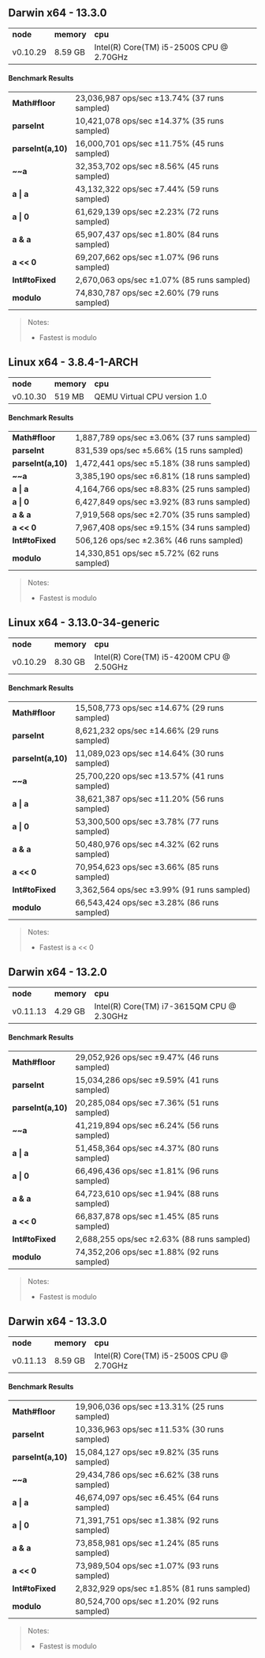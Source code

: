 Darwin x64 - 13.3.0
-----

<table><tr><td><b>node</b></td><td><b>memory</b></td><td><b>cpu</b></td></tr><tr><td>v0.10.29</td><td>8.59 GB</td><td>Intel(R) Core(TM) i5-2500S CPU @ 2.70GHz</td></tr></table>

#### Benchmark Results ####

<table><tr><td><b>Math#floor</b></td><td>23,036,987 ops/sec ±13.74% (37 runs sampled)</td></tr><tr><td><b>parseInt</b></td><td>10,421,078 ops/sec ±14.37% (35 runs sampled)</td></tr><tr><td><b>parseInt(a,10)</b></td><td>16,000,701 ops/sec ±11.75% (45 runs sampled)</td></tr><tr><td><b>~~a</b></td><td>32,353,702 ops/sec ±8.56% (45 runs sampled)</td></tr><tr><td><b>a | a</b></td><td>43,132,322 ops/sec ±7.44% (59 runs sampled)</td></tr><tr><td><b>a | 0</b></td><td>61,629,139 ops/sec ±2.23% (72 runs sampled)</td></tr><tr><td><b>a & a</b></td><td>65,907,437 ops/sec ±1.80% (84 runs sampled)</td></tr><tr><td><b>a << 0</b></td><td>69,207,662 ops/sec ±1.07% (96 runs sampled)</td></tr><tr><td><b>Int#toFixed</b></td><td>2,670,063 ops/sec ±1.07% (85 runs sampled)</td></tr><tr><td><b>modulo</b></td><td>74,830,787 ops/sec ±2.60% (79 runs sampled)</td></tr></table>

> Notes:
> - Fastest is modulo

Linux x64 - 3.8.4-1-ARCH
-----

<table><tr><td><b>node</b></td><td><b>memory</b></td><td><b>cpu</b></td></tr><tr><td>v0.10.30</td><td>519 MB</td><td>QEMU Virtual CPU version 1.0</td></tr></table>

#### Benchmark Results ####

<table><tr><td><b>Math#floor</b></td><td>1,887,789 ops/sec ±3.06% (37 runs sampled)</td></tr><tr><td><b>parseInt</b></td><td>831,539 ops/sec ±5.66% (15 runs sampled)</td></tr><tr><td><b>parseInt(a,10)</b></td><td>1,472,441 ops/sec ±5.18% (38 runs sampled)</td></tr><tr><td><b>~~a</b></td><td>3,385,190 ops/sec ±6.81% (18 runs sampled)</td></tr><tr><td><b>a | a</b></td><td>4,164,766 ops/sec ±8.83% (25 runs sampled)</td></tr><tr><td><b>a | 0</b></td><td>6,427,849 ops/sec ±3.92% (83 runs sampled)</td></tr><tr><td><b>a & a</b></td><td>7,919,568 ops/sec ±2.70% (35 runs sampled)</td></tr><tr><td><b>a << 0</b></td><td>7,967,408 ops/sec ±9.15% (34 runs sampled)</td></tr><tr><td><b>Int#toFixed</b></td><td>506,126 ops/sec ±2.36% (46 runs sampled)</td></tr><tr><td><b>modulo</b></td><td>14,330,851 ops/sec ±5.72% (62 runs sampled)</td></tr></table>

> Notes:
> - Fastest is modulo

Linux x64 - 3.13.0-34-generic
-----

<table><tr><td><b>node</b></td><td><b>memory</b></td><td><b>cpu</b></td></tr><tr><td>v0.10.29</td><td>8.30 GB</td><td>Intel(R) Core(TM) i5-4200M CPU @ 2.50GHz</td></tr></table>

#### Benchmark Results ####

<table><tr><td><b>Math#floor</b></td><td>15,508,773 ops/sec ±14.67% (29 runs sampled)</td></tr><tr><td><b>parseInt</b></td><td>8,621,232 ops/sec ±14.66% (29 runs sampled)</td></tr><tr><td><b>parseInt(a,10)</b></td><td>11,089,023 ops/sec ±14.64% (30 runs sampled)</td></tr><tr><td><b>~~a</b></td><td>25,700,220 ops/sec ±13.57% (41 runs sampled)</td></tr><tr><td><b>a | a</b></td><td>38,621,387 ops/sec ±11.20% (56 runs sampled)</td></tr><tr><td><b>a | 0</b></td><td>53,300,500 ops/sec ±3.78% (77 runs sampled)</td></tr><tr><td><b>a & a</b></td><td>50,480,976 ops/sec ±4.32% (62 runs sampled)</td></tr><tr><td><b>a << 0</b></td><td>70,954,623 ops/sec ±3.66% (85 runs sampled)</td></tr><tr><td><b>Int#toFixed</b></td><td>3,362,564 ops/sec ±3.99% (91 runs sampled)</td></tr><tr><td><b>modulo</b></td><td>66,543,424 ops/sec ±3.28% (86 runs sampled)</td></tr></table>

> Notes:
> - Fastest is a << 0

Darwin x64 - 13.2.0
-----

<table><tr><td><b>node</b></td><td><b>memory</b></td><td><b>cpu</b></td></tr><tr><td>v0.11.13</td><td>4.29 GB</td><td>Intel(R) Core(TM) i7-3615QM CPU @ 2.30GHz</td></tr></table>

#### Benchmark Results ####

<table><tr><td><b>Math#floor</b></td><td>29,052,926 ops/sec ±9.47% (46 runs sampled)</td></tr><tr><td><b>parseInt</b></td><td>15,034,286 ops/sec ±9.59% (41 runs sampled)</td></tr><tr><td><b>parseInt(a,10)</b></td><td>20,285,084 ops/sec ±7.36% (51 runs sampled)</td></tr><tr><td><b>~~a</b></td><td>41,219,894 ops/sec ±6.24% (56 runs sampled)</td></tr><tr><td><b>a | a</b></td><td>51,458,364 ops/sec ±4.37% (80 runs sampled)</td></tr><tr><td><b>a | 0</b></td><td>66,496,436 ops/sec ±1.81% (96 runs sampled)</td></tr><tr><td><b>a & a</b></td><td>64,723,610 ops/sec ±1.94% (88 runs sampled)</td></tr><tr><td><b>a << 0</b></td><td>66,837,878 ops/sec ±1.45% (85 runs sampled)</td></tr><tr><td><b>Int#toFixed</b></td><td>2,688,255 ops/sec ±2.63% (88 runs sampled)</td></tr><tr><td><b>modulo</b></td><td>74,352,206 ops/sec ±1.88% (92 runs sampled)</td></tr></table>

> Notes:
> - Fastest is modulo

Darwin x64 - 13.3.0
-----

<table><tr><td><b>node</b></td><td><b>memory</b></td><td><b>cpu</b></td></tr><tr><td>v0.11.13</td><td>8.59 GB</td><td>Intel(R) Core(TM) i5-2500S CPU @ 2.70GHz</td></tr></table>

#### Benchmark Results ####

<table><tr><td><b>Math#floor</b></td><td>19,906,036 ops/sec ±13.31% (25 runs sampled)</td></tr><tr><td><b>parseInt</b></td><td>10,336,963 ops/sec ±11.53% (30 runs sampled)</td></tr><tr><td><b>parseInt(a,10)</b></td><td>15,084,127 ops/sec ±9.82% (35 runs sampled)</td></tr><tr><td><b>~~a</b></td><td>29,434,786 ops/sec ±6.62% (38 runs sampled)</td></tr><tr><td><b>a | a</b></td><td>46,674,097 ops/sec ±6.45% (64 runs sampled)</td></tr><tr><td><b>a | 0</b></td><td>71,391,751 ops/sec ±1.38% (92 runs sampled)</td></tr><tr><td><b>a & a</b></td><td>73,858,981 ops/sec ±1.24% (85 runs sampled)</td></tr><tr><td><b>a << 0</b></td><td>73,989,504 ops/sec ±1.07% (93 runs sampled)</td></tr><tr><td><b>Int#toFixed</b></td><td>2,832,929 ops/sec ±1.85% (81 runs sampled)</td></tr><tr><td><b>modulo</b></td><td>80,524,700 ops/sec ±1.20% (92 runs sampled)</td></tr></table>

> Notes:
> - Fastest is modulo

